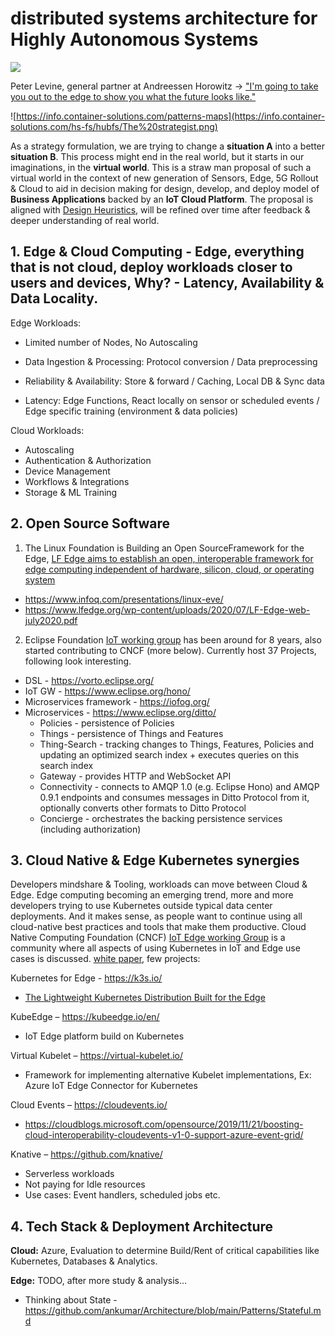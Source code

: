# distributed systems architecture for Highly Autonomous Systems

![](../images/Return-to-the-Edge-–-End-of-Cloud-Computing.008.jpeg)

Peter Levine, general partner at Andreessen Horowitz -> ["I'm going to take you out to the edge to show you what the future looks like."](https://a16z.com/2019/11/15/the-end-of-cloud-computing-2/)

![https://info.container-solutions.com/patterns-maps](https://info.container-solutions.com/hs-fs/hubfs/The%20strategist.png)

As a strategy formulation, we are trying to change a **situation A** into a better **situation B**. This process might end in the real world, but it starts in our imaginations, in the **virtual world**. This is a straw man proposal of such a virtual world in the context of new generation of Sensors, Edge, 5G Rollout & Cloud  to aid in decision making for design, develop, and deploy model of **Business Applications** backed by an **IoT Cloud Platform**. The proposal is aligned with [Design Heuristics](Stuff.md), will be refined over time after feedback & deeper understanding of real world.

## 1.	Edge & Cloud Computing - Edge, everything that is not cloud, deploy workloads closer to users and devices, Why? - Latency, Availability & Data Locality.
Edge Workloads:
* Limited number of Nodes, No Autoscaling

* Data Ingestion & Processing: Protocol conversion / Data preprocessing

*	Reliability & Availability: Store & forward / Caching, Local DB & Sync data

*	Latency: Edge Functions, React locally on sensor or scheduled events / Edge specific training (environment & data policies)

Cloud Workloads:
-	Autoscaling
-	Authentication & Authorization
- Device Management
- Workflows & Integrations
-	Storage & ML Training

## 2.	Open Source Software

1. The Linux Foundation is Building an Open SourceFramework for the Edge, [LF Edge aims to establish an open, interoperable framework for edge computing independent of hardware, silicon, cloud, or operating system](https://github.com/lf-edge)

* https://www.infoq.com/presentations/linux-eve/ 
* https://www.lfedge.org/wp-content/uploads/2020/07/LF-Edge-web-july2020.pdf

2. Eclipse Foundation [IoT working group](https://iot.eclipse.org/) has been around for 8 years, also started contributing to CNCF (more below). Currently host 37 Projects, following look interesting.

* DSL - https://vorto.eclipse.org/
* IoT GW - https://www.eclipse.org/hono/
* Microservices framework - https://iofog.org/
* Microservices - https://www.eclipse.org/ditto/
  * Policies - persistence of Policies
  * Things - persistence of Things and Features
  * Thing-Search - tracking changes to Things, Features, Policies and updating an optimized search index + executes queries on this search index
  * Gateway - provides HTTP and WebSocket API
  * Connectivity - connects to AMQP 1.0 (e.g. Eclipse Hono) and AMQP 0.9.1 endpoints and consumes messages in Ditto Protocol from it, optionally converts other formats to Ditto Protocol
  * Concierge - orchestrates the backing persistence services (including authorization)


## 3.	Cloud Native & Edge Kubernetes synergies

Developers mindshare & Tooling, workloads can move between Cloud & Edge. Edge computing becoming an emerging trend, more and more developers trying to use Kubernetes outside typical data center deployments. And it makes sense, as people want to continue using all cloud-native best practices and tools that make them productive. 
Cloud Native Computing Foundation (CNCF) [IoT Edge working Group](https://github.com/kubernetes/community/tree/master/wg-iot-edge) is a community where all aspects of using Kubernetes in IoT and Edge use cases is discussed. [white paper](https://docs.google.com/document/d/1We-pRDV9LDFo-vd9DURCPC5-Bum2FvjHUGZ1tacGmk8/), few projects:

Kubernetes for Edge -  https://k3s.io/
-	[The Lightweight Kubernetes Distribution Built for the Edge](https://www.youtube.com/watch?v=WYPd7i15XOg) 

KubeEdge – https://kubeedge.io/en/
-	IoT Edge platform build on Kubernetes   

Virtual Kubelet – https://virtual-kubelet.io/
-	Framework for implementing alternative Kubelet implementations, Ex: Azure IoT Edge Connector for Kubernetes

Cloud Events – https://cloudevents.io/
-	https://cloudblogs.microsoft.com/opensource/2019/11/21/boosting-cloud-interoperability-cloudevents-v1-0-support-azure-event-grid/

Knative – https://github.com/knative/
-	Serverless workloads
-	Not paying for Idle resources
-	Use cases: Event handlers, scheduled jobs etc.

## 4.	Tech Stack & Deployment Architecture

**Cloud:** Azure, Evaluation to determine Build/Rent of critical capabilities like Kubernetes, Databases & Analytics.

**Edge:** TODO, after more study & analysis…

* Thinking about State - https://github.com/ankumar/Architecture/blob/main/Patterns/Stateful.md


